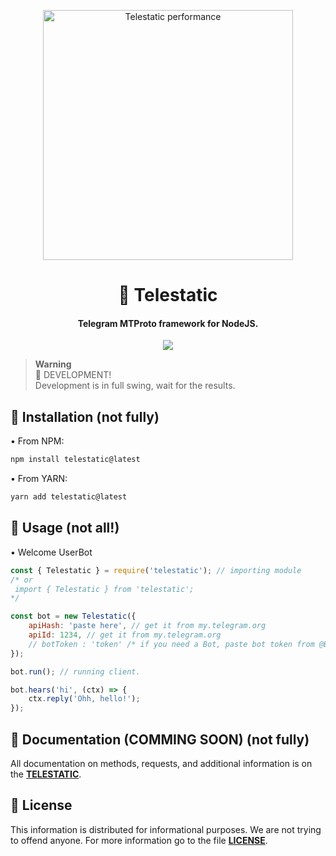 <p align="center">

  <img width="400" src="https://img.freepik.com/premium-vector/a-white-paper-airplane-flies-in-the-sky-with-clouds-copy-space-vector-illustration_297535-3084.jpg" alt="Telestatic performance">

<p>

<h1 align="center">🛫 Telestatic</h1>

<h4 align="center">Telegram MTProto framework for NodeJS.</h4>

<p align="center">
<img src="https://img.shields.io/badge/Contributions-Welcome-brightgreen.svg?style=flat"></img>
</p>

> **Warning** <br>
> 🚧 DEVELOPMENT!  
> Development is in full swing, wait for the results.

## 🔑 Installation (not fully)

• From NPM:

```cmd
npm install telestatic@latest

```

• From YARN:

```cmd
yarn add telestatic@latest

```

## 🔌 Usage (not all!)
•  Welcome UserBot 
```js
const { Telestatic } = require('telestatic'); // importing module
/* or 
 import { Telestatic } from 'telestatic';
*/

const bot = new Telestatic({
    apiHash: 'paste here', // get it from my.telegram.org
    apiId: 1234, // get it from my.telegram.org
    // botToken : 'token' /* if you need a Bot, paste bot token from @BotFather */ 
});

bot.run(); // running client.

bot.hears('hi', (ctx) => {
    ctx.reply('Ohh, hello!');
});

```
## 📁 Documentation (COMMING SOON) (not fully)

All documentation on methods, requests, and additional information is on the **[TELESTATIC](https://telestatic.js.org)**.

## 📃 License 

This information is distributed for informational purposes. We are not trying to offend anyone. For more information go to the file **[LICENSE](https://github.com/spelsinx/telestatic/blob/main/LICENSE)**. 
